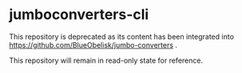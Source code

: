 # jumboconverters-cli

This repository is deprecated as its content has been integrated into https://github.com/BlueObelisk/jumbo-converters .

This repository will remain in read-only state for reference.
